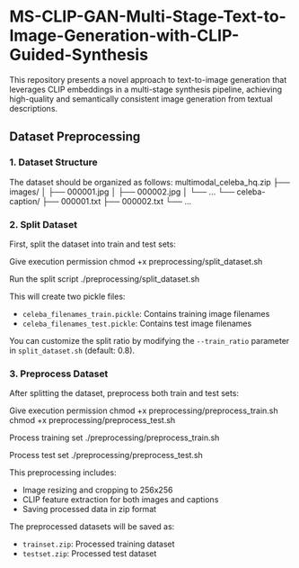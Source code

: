 # MS-CLIP-GAN-Multi-Stage-Text-to-Image-Generation-with-CLIP-Guided-Synthesis
This repository presents a novel approach to text-to-image generation that leverages CLIP embeddings in a multi-stage synthesis pipeline, achieving high-quality and semantically consistent image generation from textual descriptions.

## Dataset Preprocessing

### 1. Dataset Structure
The dataset should be organized as follows:
  multimodal_celeba_hq.zip
  ├── images/
  │ ├── 000001.jpg
  │ ├── 000002.jpg
  │ └── ...
  └── celeba-caption/
  ├── 000001.txt
  ├── 000002.txt
  └── ...

### 2. Split Dataset
First, split the dataset into train and test sets:

Give execution permission
chmod +x preprocessing/split_dataset.sh

Run the split script
./preprocessing/split_dataset.sh

This will create two pickle files:
- `celeba_filenames_train.pickle`: Contains training image filenames
- `celeba_filenames_test.pickle`: Contains test image filenames

You can customize the split ratio by modifying the `--train_ratio` parameter in `split_dataset.sh` (default: 0.8).

### 3. Preprocess Dataset
After splitting the dataset, preprocess both train and test sets:

Give execution permission
chmod +x preprocessing/preprocess_train.sh
chmod +x preprocessing/preprocess_test.sh

Process training set
./preprocessing/preprocess_train.sh

Process test set
./preprocessing/preprocess_test.sh

This preprocessing includes:
- Image resizing and cropping to 256x256
- CLIP feature extraction for both images and captions
- Saving processed data in zip format

The preprocessed datasets will be saved as:
- `trainset.zip`: Processed training dataset
- `testset.zip`: Processed test dataset

